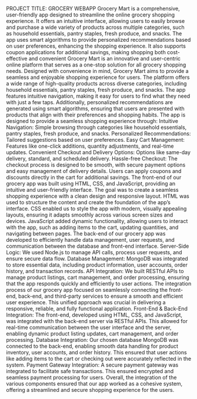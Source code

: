 PROJECT TITLE: GROCERY WEBAPP
Grocery Mart is a comprehensive, user-friendly app designed to streamline the online grocery shopping experience.
It offers an intuitive interface, allowing users to easily browse and purchase a wide variety of products across multiple categories, such as household essentials, pantry staples, fresh produce, and snacks. 
The app uses smart algorithms to provide personalized recommendations based on user preferences, enhancing the shopping experience.
It also supports coupon applications for additional savings, making shopping both cost-effective and convenient
Grocery Mart is an innovative and user-centric online platform that serves as a one-stop solution for all grocery shopping needs. Designed with convenience in mind, Grocery Mart aims to provide a seamless and enjoyable shopping experience for users. The platform offers a wide range of high-quality products across diverse categories, including household essentials, pantry staples, fresh produce, and snacks.
The app features intuitive navigation, making it easy for users to find what they need with just a few taps. 
Additionally, personalized recommendations are generated using smart algorithms, ensuring that users are presented with products that align with their preferences and shopping habits.
The app is designed to provide a seamless shopping experience through:
Intuitive Navigation: Simple browsing through categories like household essentials, pantry staples, fresh produce, and snacks.
Personalized Recommendations: Tailored suggestions based on user preferences.
Easy Cart Management: Features like one-click additions, quantity adjustments, and real-time updates.
Convenient Checkout and Delivery Options: Options like same-day delivery, standard, and scheduled delivery​.
Hassle-free Checkout: The checkout process is designed to be smooth, with secure payment options and easy management of delivery details. Users can apply coupons and discounts directly in the cart for additional savings.
The front-end of our grocery app was built using HTML, CSS, and JavaScript, providing an intuitive and user-friendly interface. The goal was to create a seamless shopping experience with a clean design and responsive layout.
HTML was used to structure the content and create the foundation of the app’s interface.
CSS enabled us to style the app with modern, visually appealing layouts, ensuring it adapts smoothly across various screen sizes and devices.
JavaScript added dynamic functionality, allowing users to interact with the app, such as adding items to the cart, updating quantities, and navigating between pages.
The back-end of our grocery app was developed to efficiently handle data management, user requests, and communication between the database and front-end interface. 
Server-Side Logic: We used Node.js to manage API calls, process user requests, and ensure secure data flow.
Database Management: MongoDB was integrated to store essential data, including product information, user accounts, order history, and transaction records.
API Integration: We built RESTful APIs to manage product listings, cart management, and order processing, ensuring that the app responds quickly and efficiently to user actions.
The integration process of our grocery app focused on seamlessly connecting the front-end, back-end, and third-party services to ensure a smooth and efficient user experience. This unified approach was crucial in delivering a responsive, reliable, and fully functional application.
Front-End & Back-End Integration: The front-end, developed using HTML, CSS, and JavaScript, was integrated with the back-end server via RESTful APIs. This allowed for real-time communication between the user interface and the server, enabling dynamic product listing updates, cart management, and order processing.
Database Integration: Our chosen database MongoDB was connected to the back-end, enabling smooth data handling for product inventory, user accounts, and order history. This ensured that user actions like adding items to the cart or checking out were accurately reflected in the system.
Payment Gateway Integration: A secure payment gateway was integrated to facilitate safe transactions. This ensured encrypted and seamless payment processing for users.
Overall, the integration of the various components ensured that our app worked as a cohesive system, offering a streamlined and secure shopping experience for the users.







